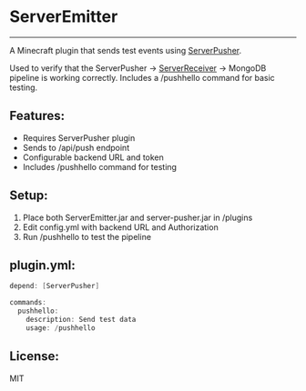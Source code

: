 # ServerEmitter
-------------

A Minecraft plugin that sends test events using [ServerPusher](https://github.com/CappyTech/ServerPusher).

Used to verify that the ServerPusher → [ServerReceiver](https://github.com/CappyTech/ServerReceiver) → MongoDB pipeline is working correctly. Includes a /pushhello command for basic testing.

## Features:
- Requires ServerPusher plugin
- Sends to /api/push endpoint
- Configurable backend URL and token
- Includes /pushhello command for testing

## Setup:
1. Place both ServerEmitter.jar and server-pusher.jar in /plugins
2. Edit config.yml with backend URL and Authorization
3. Run /pushhello to test the pipeline

## plugin.yml:
```java
depend: [ServerPusher]

commands:
  pushhello:
    description: Send test data
    usage: /pushhello
```
## License:
MIT
